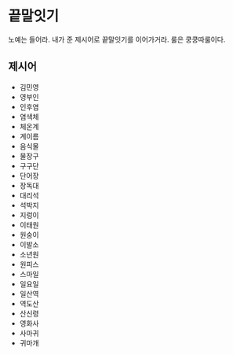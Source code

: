 # 끝말잇기
노예는 들어라. 내가 준 제시어로 끝말잇기를 이어가거라.
룰은 쿵쿵따룰이다.

## 제시어
- 김민영
- 영부인
- 인후염
- 염색체
- 체온계
- 계이름
- 음식물
- 물장구
- 구구단
- 단어장
- 장독대
- 대리석
- 석박지
- 지렁이
- 이태원
- 원숭이
- 이발소
- 소년원
- 원피스
- 스마일
- 일요일
- 일산역
- 역도산
- 산신령
- 영화사
- 사마귀
- 귀마개
